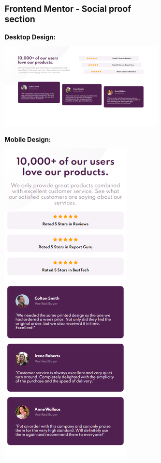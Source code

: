 # Frontend Mentor - Social proof section

## Desktop Design:

![](images/desktop-design.png)

## Mobile Design:

![](images/mobile-design.png)